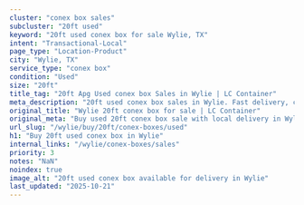 ```yaml
---
cluster: "conex box sales"
subcluster: "20ft used"
keyword: "20ft used conex box for sale Wylie, TX"
intent: "Transactional-Local"
page_type: "Location-Product"
city: "Wylie, TX"
service_type: "conex box"
condition: "Used"
size: "20ft"
title_tag: "20ft Apg Used conex box Sales in Wylie | LC Container"
meta_description: "20ft used conex box sales in Wylie. Fast delivery, competitive pricing. Serving conex boxes area. Quote ID: X9W. Call (214) 524-4168 for your free quote today."
original_title: "Wylie 20ft conex box for sale | LC Container"
original_meta: "Buy used 20ft conex box sale with local delivery in Wylie, TX. LC Container — local Since 2003. Request a fast quote today."
url_slug: "/wylie/buy/20ft/conex-boxes/used"
h1: "Buy 20ft used conex box in Wylie"
internal_links: "/wylie/conex-boxes/sales"
priority: 3
notes: "NaN"
noindex: true
image_alt: "20ft used conex box available for delivery in Wylie"
last_updated: "2025-10-21"
---
```


<!-- TODO: Add unique city/inventory copy, images, and internal links here. -->
